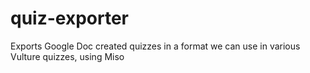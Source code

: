 quiz-exporter
=============

Exports Google Doc created quizzes in a format we can use in various Vulture quizzes, using Miso
